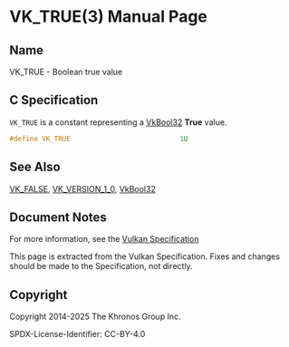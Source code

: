 # VK\_TRUE(3) Manual Page

## Name

VK\_TRUE - Boolean true value



## [](#_c_specification)C Specification

`VK_TRUE` is a constant representing a [VkBool32](https://registry.khronos.org/vulkan/specs/latest/man/html/VkBool32.html) **True** value.

```c++
#define VK_TRUE                           1U
```

## [](#_see_also)See Also

[VK\_FALSE](https://registry.khronos.org/vulkan/specs/latest/man/html/VK_FALSE.html), [VK\_VERSION\_1\_0](https://registry.khronos.org/vulkan/specs/latest/man/html/VK_VERSION_1_0.html), [VkBool32](https://registry.khronos.org/vulkan/specs/latest/man/html/VkBool32.html)

## [](#_document_notes)Document Notes

For more information, see the [Vulkan Specification](https://registry.khronos.org/vulkan/specs/latest/html/vkspec.html#VK_TRUE)

This page is extracted from the Vulkan Specification. Fixes and changes should be made to the Specification, not directly.

## [](#_copyright)Copyright

Copyright 2014-2025 The Khronos Group Inc.

SPDX-License-Identifier: CC-BY-4.0